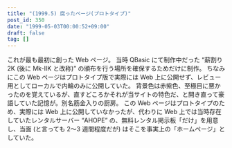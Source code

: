 ```yaml
---
title: "(1999.5) 腐ったページ(プロトタイプ)"
post_id: 350
date: "1999-05-03T00:00:52+09:00"
draft: false
tag: []
---
```



これが最も最初に創った Web ページ。 当時 QBasic にて制作中だった “薪割り 2K (後に Mk-IIK と改称)” の頒布を行う場所を確保するためだけに制作。 ちなみにこの Web ページはプロトタイプ版で実際には Web 上に公開せず、レビュー用としてローカルで内輪のみに公開していた。  背景色は赤紫色、至極目に悪かったのを覚えているが、直すどころかそれが当サイトの特色だ、と開き直って豪語していた記憶が。別名筋金入りの厨房。 この Web ページはプロトタイプのため、実際には Web 上に公開していなかったが、代わりに Web 上では当時存在していたレンタルサーバー “AHOPE” の、無料レンタル掲示板「だけ」を用意し、当面 (と言っても 2～3 週間程度だが) はそこを事実上の「ホームページ」としていた。
